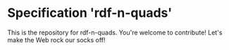 
# Specification 'rdf-n-quads'

This is the repository for rdf-n-quads. You're welcome to contribute! Let's make the Web rock our socks
off!
